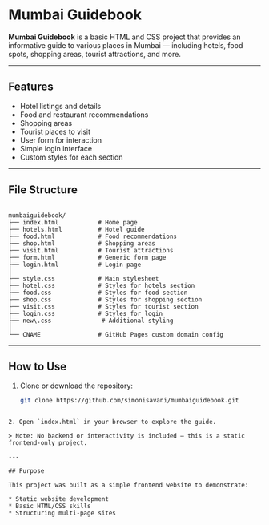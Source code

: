 # Mumbai Guidebook

**Mumbai Guidebook** is a basic HTML and CSS project that provides an informative guide to various places in Mumbai — including hotels, food spots, shopping areas, tourist attractions, and more.

---

## Features

- Hotel listings and details
- Food and restaurant recommendations
- Shopping areas
- Tourist places to visit
- User form for interaction
- Simple login interface
- Custom styles for each section

---

## File Structure

```

mumbaiguidebook/
├── index.html           # Home page
├── hotels.html          # Hotel guide
├── food.html            # Food recommendations
├── shop.html            # Shopping areas
├── visit.html           # Tourist attractions
├── form.html            # Generic form page
├── login.html           # Login page
│
├── style.css            # Main stylesheet
├── hotel.css            # Styles for hotels section
├── food.css             # Styles for food section
├── shop.css             # Styles for shopping section
├── visit.css            # Styles for tourist section
├── login.css            # Styles for login
├── new\.css              # Additional styling
│
└── CNAME                # GitHub Pages custom domain config

````

---

## How to Use

1. Clone or download the repository:
   ```bash
   git clone https://github.com/simonisavani/mumbaiguidebook.git
````

2. Open `index.html` in your browser to explore the guide.

> Note: No backend or interactivity is included — this is a static frontend-only project.

---

## Purpose

This project was built as a simple frontend website to demonstrate:

* Static website development
* Basic HTML/CSS skills
* Structuring multi-page sites
